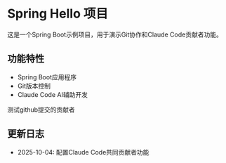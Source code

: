 # Spring Hello 项目

这是一个Spring Boot示例项目，用于演示Git协作和Claude Code贡献者功能。

## 功能特性
- Spring Boot应用程序
- Git版本控制
- Claude Code AI辅助开发

测试github提交的贡献者

## 更新日志
- 2025-10-04: 配置Claude Code共同贡献者功能